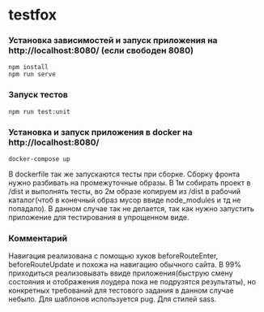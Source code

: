 # testfox

### Установка зависимостей и запуск приложения на http://localhost:8080/ (если свободен 8080)
```
npm install
npm run serve
```

### Запуск тестов
```
npm run test:unit
```

### Установка и запуск приложения в docker на http://localhost:8080/
```
docker-compose up
```
В dockerfile так же запускаются тесты при сборке. Сборку фронта нужно разбивать на промежуточные образы. В 1м собирать проект в /dist и выполнять тесты, во 2м образе копируем из /dist в рабочий каталог(чтоб в конечный образ мусор ввиде node_modules и тд не попадало). В данном случае так не делается, так как нужно запустить приложение для тестирования в упрощенном виде.

### Комментарий
Навигация реализована с помощью хуков beforeRouteEnter, beforeRouteUpdate и похожа на навигацию обычного сайта. В 99% приходиться реализовывать ввиде приложения(быструю смену состояния и отображения лоудера пока не подрузятся результаты), но конкретных требований для тестового задания в данном случае небыло. Для шаблонов используется pug. Для стилей sass.
